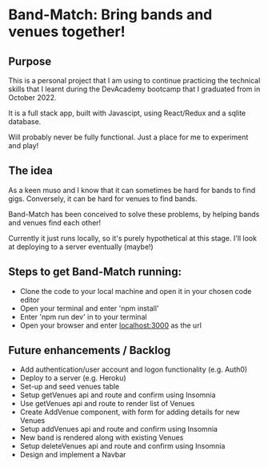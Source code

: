 # Band-Match: Bring bands and venues together!

## Purpose
This is a personal project that I am using to continue practicing the technical skills that I learnt during the DevAcademy bootcamp that I graduated from in October 2022.

It is a full stack app, built with Javascipt, using React/Redux and a sqlite database.

Will probably never be fully functional. Just a place for me to experiment and play!


## The idea
As a keen muso and I know that it can sometimes be hard for bands to find gigs.
Conversely, it can be hard for venues to find bands.

Band-Match has been conceived to solve these problems, by helping bands and venues find each other!

Currently it just runs locally, so it's purely hypothetical at this stage.  I'll look at deploying to a server eventually (maybe!)

## Steps to get Band-Match running:

* Clone the code to your local machine and open it in your chosen code editor
* Open your terminal and enter 'npm install'
* Enter 'npm run dev' in to your terminal
* Open your browser and enter [localhost:3000](localhost:3000) as the url

## Future enhancements / Backlog
* Add authentication/user account and logon functionality (e.g. Auth0)
* Deploy to a server (e.g. Heroku)
* Set-up and seed venues table
* Setup getVenues api and route and confirm using Insomnia
* Use getVenues api and route to render list of Venues
* Create AddVenue component, with form for adding details for new Venues
* Setup addVenues api and route and confirm using Insomnia
* New band is rendered along with existing Venues
* Setup deleteVenues api and route and confirm using Insomnia
* Design and implement a Navbar


